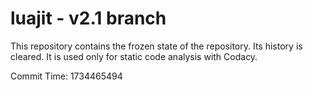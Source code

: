 # luajit - v2.1 branch

This repository contains the frozen state of the repository.
Its history is cleared. It is used only for static code
analysis with Codacy.

Commit Time: 1734465494
